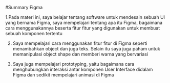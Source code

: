 #Summary Figma

1.Pada materi ini, saya belajar tentang software untuk mendesain sebuah UI yang bernama Figma, saya mempelajari tentang apa itu Figma, bagaimana cara menggunakannya beserta fitur fitur yang digunakan untuk membuat sebuah komponen tertentu

2. Saya mempelajari cara menggunakan fitur fitur di Figma seperti menambahkan object dan juga teks. Selain itu saya juga paham untuk memanipulasi object shape dan memberi warna yang bervariasi

3. Saya juga mempelajari prototyping, yaitu bagaimana cara menghubungkan interaksi antar komponen User Interface didalam Figma dan sedikit mempelajari animasi di Figma